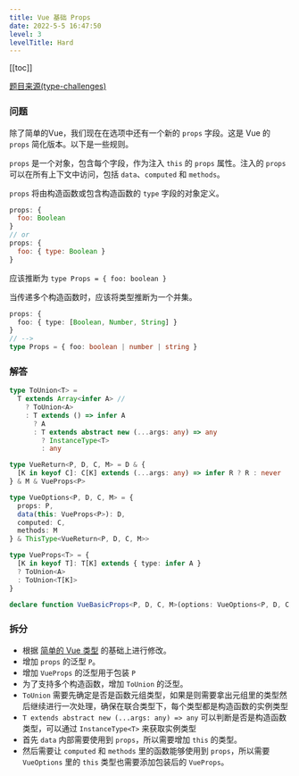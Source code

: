 ```yaml
---
title: Vue 基础 Props
date: 2022-5-5 16:47:50
level: 3
levelTitle: Hard
---
```


[[toc]]

[题目来源(type-challenges)](https://github.com/type-challenges/type-challenges/blob/main/questions/00213-hard-vue-basic-props/README.md)

### 问题

除了简单的Vue，我们现在在选项中还有一个新的 `props` 字段。这是 Vue 的 `props` 简化版本。以下是一些规则。

`props` 是一个对象，包含每个字段，作为注入 `this` 的 `props` 属性。注入的 `props` 可以在所有上下文中访问，包括 `data`、`computed` 和 `methods`。

`props` 将由构造函数或包含构造函数的 `type` 字段的对象定义。

```javascript
props: {
  foo: Boolean
}
// or
props: {
  foo: { type: Boolean }
}
```
应该推断为 `type Props = { foo: boolean }`

当传递多个构造函数时，应该将类型推断为一个并集。

```typescript
props: {
  foo: { type: [Boolean, Number, String] }
}
// -->
type Props = { foo: boolean | number | string }
```

### 解答

```typescript
type ToUnion<T> = 
  T extends Array<infer A> // 
    ? ToUnion<A>
    : T extends () => infer A
      ? A
      : T extends abstract new (...args: any) => any
        ? InstanceType<T>
        : any

type VueReturn<P, D, C, M> = D & {
  [K in keyof C]: C[K] extends (...args: any) => infer R ? R : never
} & M & VueProps<P>

type VueOptions<P, D, C, M> = {
  props: P,
  data(this: VueProps<P>): D,
  computed: C,
  methods: M 
} & ThisType<VueReturn<P, D, C, M>>

type VueProps<T> = {
  [K in keyof T]: T[K] extends { type: infer A }
  ? ToUnion<A>
  : ToUnion<T[K]>
}

declare function VueBasicProps<P, D, C, M>(options: VueOptions<P, D, C, M>): VueReturn<P, D, C, M>
```

### 拆分
* 根据 [简单的 Vue 类型](/challenges/type/hard-3) 的基础上进行修改。
* 增加 `props` 的泛型 `P`。
* 增加 `VueProps` 的泛型用于包装 `P`
* 为了支持多个构造函数，增加 `ToUnion` 的泛型。
* `ToUnion` 需要先确定是否是函数元组类型，如果是则需要拿出元组里的类型然后继续进行一次处理，确保在联合类型下，每个类型都是构造函数的实例类型
* `T extends abstract new (...args: any) => any` 可以判断是否是构造函数类型，可以通过 `InstanceType<T>` 来获取实例类型
* 首先 `data` 内部需要使用到 `props`，所以需要增加 `this` 的类型。
* 然后需要让 `computed` 和 `methods` 里的函数能够使用到 `props`，所以需要 `VueOptions` 里的 `this` 类型也需要添加包装后的 `VueProps`。
